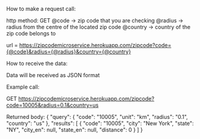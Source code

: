 How to make a request call:

http method: GET
@code -> zip code that you are checking
@radius -> radius from the centre of the located zip code
@country -> country of the zip code belongs to

url = https://zipcodemicroservice.herokuapp.com/zipcode?code={@code}&radius={@radius}&country={@country}

How to receive the data:

Data will be received as JSON format

Example call:

GET https://zipcodemicroservice.herokuapp.com/zipcode?code=10005&radius=0.1&country=us

Returned body:
{
    "query": {
        "code": "10005",
        "unit": "km",
        "radius": "0.1",
        "country": "us"
    },
    "results": [
        {
            "code": "10005",
            "city": "New York",
            "state": "NY",
            "city_en": null,
            "state_en": null,
            "distance": 0
        }
    ]
}